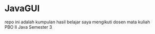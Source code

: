 # JavaGUI
repo ini adalah kumpulan hasil belajar saya mengikuti dosen mata kuliah PBO II Java Semester 3
